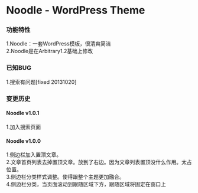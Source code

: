 Noodle - WordPress Theme   
===========================

### 功能特性   
1.Noodle：一套WordPress模板，很清爽简洁    
2.Noodle是在Arbitrary1.2基础上修改   

### 已知BUG   
1.搜索有问题[fixed 20131020]   

### 变更历史  

#### Noodle v1.0.1   
1.加入搜索页面

#### Noodle v1.0.0   
1.侧边栏加入置顶文章。   
2.文章首页列表去掉置顶文章。放到了右边。因为文章列表置顶没什么作用。太占位置。   
3.侧边栏分类样式调整。使得跟整个主题更加融合。   
4.侧边栏分类，当页面滚动到跟随区域下方，跟随区域将固定在窗口上   
